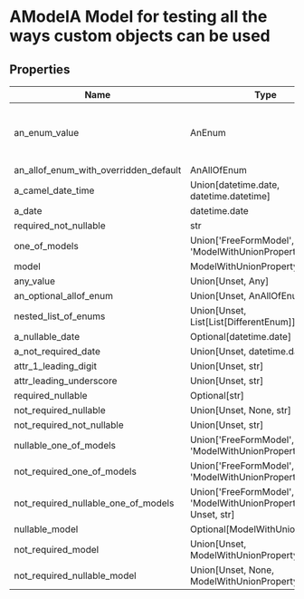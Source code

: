 # AModelA Model for testing all the ways custom objects can be used




## Properties
Name | Type | Description
------------ | ------------- | -------------
an_enum_value | AnEnum | For testing Enums in all the ways they can be used 
an_allof_enum_with_overridden_default | AnAllOfEnum | None
a_camel_date_time | Union[datetime.date, datetime.datetime] | None
a_date | datetime.date | None
required_not_nullable | str | None
one_of_models | Union['FreeFormModel', 'ModelWithUnionProperty', Any] | None
model | ModelWithUnionProperty | 
any_value | Union[Unset, Any] | None
an_optional_allof_enum | Union[Unset, AnAllOfEnum] | None
nested_list_of_enums | Union[Unset, List[List[DifferentEnum]]] | None
a_nullable_date | Optional[datetime.date] | None
a_not_required_date | Union[Unset, datetime.date] | None
attr_1_leading_digit | Union[Unset, str] | None
attr_leading_underscore | Union[Unset, str] | None
required_nullable | Optional[str] | None
not_required_nullable | Union[Unset, None, str] | None
not_required_not_nullable | Union[Unset, str] | None
nullable_one_of_models | Union['FreeFormModel', 'ModelWithUnionProperty', None] | None
not_required_one_of_models | Union['FreeFormModel', 'ModelWithUnionProperty', Unset] | None
not_required_nullable_one_of_models | Union['FreeFormModel', 'ModelWithUnionProperty', None, Unset, str] | None
nullable_model | Optional[ModelWithUnionProperty] | 
not_required_model | Union[Unset, ModelWithUnionProperty] | 
not_required_nullable_model | Union[Unset, None, ModelWithUnionProperty] | 

